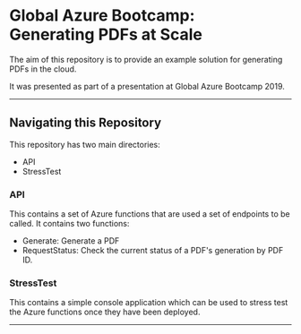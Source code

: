# Global Azure Bootcamp:</br> Generating PDFs at Scale

The aim of this repository is to provide an example solution for generating PDFs in the cloud.

It was presented as part of a presentation at Global Azure Bootcamp 2019.

---

## Navigating this Repository 

This repository has two main directories:
- API
- StressTest

### API

This contains a set of Azure functions that are used a set of endpoints to be called. It contains two functions:

- Generate: Generate a PDF
- RequestStatus: Check the current status of a PDF's generation by PDF ID.

### StressTest

This contains a simple console application which can be used to stress test the Azure functions once they have been deployed.

---